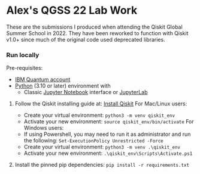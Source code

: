 # Alex's QGSS 22 Lab Work

These are the submissions I produced when attending the Qiskit Global Summer School in 2022.
They have been reworked to function with Qiskit v1.0+ since much of the original code used deprecated libraries.

### Run locally

Pre-requisites:

- [IBM Quantum account](https://quantum.ibm.com/)
- [Python](https://www.python.org/) (3.10 or later) environment with
    - Classic [Jupyter Notebook](https://jupyter.readthedocs.io/en/latest/install/notebook-classic.html) interface or [JupyterLab](https://jupyterlab.readthedocs.io/en/stable/getting_started/installation.html)

1. Follow the Qiskit installing guide at: [Install Qiskit](https://docs.quantum.ibm.com/guides/install-qiskit)
    For Mac/Linux users:
    - Create your virtual environment: `python3 -m venv qiskit_env`
    - Activate your new environment: `source qiskit_env/bin/activate`
    For Windows users:
    - If using Powershell, you may need to run it as administrator and run the following: `Set-ExecutionPolicy Unrestricted -Force`
    - Create your virtual environment: `python3 -m venv .\qiskit_env`
    - Activate your new environment: `.\qiskit_env\Scripts\Activate.ps1`

2. Install the pinned pip dependencies: `pip install -r requirements.txt`
